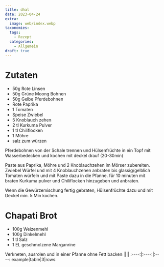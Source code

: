 ```yaml
---
title: dhal
date: 2023-04-24
extra:
  image: web/index.webp
taxonomies:
  tags:
    - Rezept
  categories:
    - Allgemein
draft: true
---
```


# Zutaten
* 50g Rote Linsen
* 50g Grüne Moong Bohnen
* 50g Gelbe Pferdebohnen
* Rote Paprika
* 1 Tomaten 
* Speise Zwiebel
* 5 Knoblauch zehen
* 2 tl Kurkuma Pulver
* 1 tl Chiliflocken
* 1 Möhre
* salz zum würzen

Pferdebohnen von der Schale trennen und Hülsenfrüchte in ein Topf mit Wasserbedecken und kochen mit deckel drauf (20-30min)

Paste aus Paprika, Möhre und 2 Knoblauchzehen im Mörser zubereiten.
Zwiebel Würfel und mit 4 Knoblauchzehen anbraten bis glassig/gelblich
Tomaten würfeln und mit Paste dazu in die Pfanne. für 10 minuten mit braten
Kurkuma pulver und Chiliflocken hinzugeben und anbraten.

Wenn die Gewürzemischung fertig gebraten, Hülsenfrüchte dazu und mit Deckel min. 5 Min kochen.

# Chapati Brot
* 100g Weizenmehl
* 100g Dinkelmehl
* 1 tl Salz
* 1 EL geschmolzene Marganrine


Verkneten, ausrolen und in einer Pfanne ohne Fett backen
||||
:----:|:----:|:----:
example|table|3|rows

